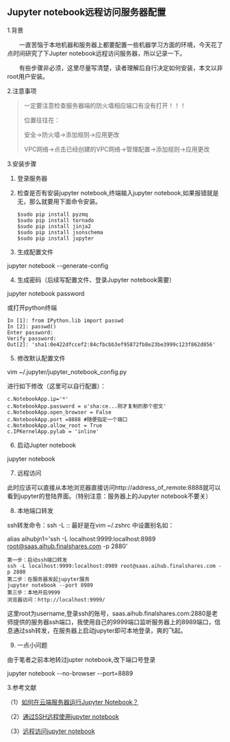 ## Jupyter notebook远程访问服务器配置

1.背景

　　一直苦恼于本地机器和服务器上都要配置一些机器学习方面的环境，今天花了点时间研究了下Jupter notebook远程访问服务器，所以记录一下。

　　有些步骤非必须，这里尽量写清楚，读者理解后自行决定如何安装，本文以非root用户安装。

2.注意事项

> 一定要注意检查服务器端的防火墙相应端口有没有打开！！！
>
> 位置往往在：
>
> 安全->防火墙->添加规则->应用更改
>
> VPC网络->点击已经创建的VPC网络->管理配置->添加规则->应用更改

3.安装步骤

1. 登录服务器

2. 检查是否有安装jupyter notebook,终端输入jupyter notebook,如果报错就是无，那么就要用下面命令安装。

   ```
   $sudo pip install pyzmq
   $sudo pip install tornado
   $sudo pip install jinja2
   $sudo pip install jsonschema
   $sudo pip install jupyter
   ```

3. 生成配置文件

jupyter notebook --generate-config

4. 生成密码（后续写配置文件、登录Jupyter notebook需要）

jupyter notebook password

或打开python终端

```
In [1]: from IPython.lib import passwd
In [2]: passwd()
Enter password: 
Verify password: 
Out[2]: 'sha1:0e422dfccef2:84cfbcbb3ef95872fb8e23be3999c123f862d856' 
```

5. 修改默认配置文件

vim ~/.jupyter/jupyter_notebook_config.py 

进行如下修改（这里可以自行配置）：

```
c.NotebookApp.ip='*'
c.NotebookApp.password = u'sha:ce...刚才复制的那个密文'
c.NotebookApp.open_browser = False
c.NotebookApp.port =8888 #随便指定一个端口
c.NotebookApp.allow_root = True
c.IPKernelApp.pylab = 'inline'
```

6. 启动Jupter notebook

jupyter notebook

7. 远程访问

此时应该可以直接从本地浏览器直接访问http://address_of_remote:8888就可以看到jupyter的登陆界面。（特别注意：服务器上的Jupyter notebook不要关）

8. 本地端口转发

ssh转发命令：ssh -L <local host><local port>:<remote host>:<remote port> <SSH hostname> 最好是在vim ~/.zshrc   中设置别名如：

alias aihubjn1='ssh -L localhost:9999:localhost:8989 root@saas.aihub.finalshares.com -p 2880' 

```
第一步：启动ssh端口转发
ssh -L localhost:9999:localhost:8989 root@saas.aihub.finalshares.com -p 2880
第二步：在服务器发起jupyter服务
jupyter notebook --port 8989
第三步：本地开启9999
浏览器访问：http://localhost:9999/
```

这里root为username,登录ssh的账号，saas.aihub.finalshares.com:2880是老师提供的服务器ssh端口，我使用自己的9999端口监听服务器上的8989端口，信息通过ssh转发，在服务器上启动jupyter即可本地登录，爽的飞起。

9. 一点小问题

由于笔者之前本地转过jupter notebook,改下端口号登录

jupyter notebook --no-browser --port=8889

3.参考文献

（1）[如何在云端服务器运行Jupyter Notebook？](https://zhuanlan.zhihu.com/p/20226040) 

（2）[通过SSH远程使用jupyter notebook](http://blog.csdn.net/patrick75/article/details/51473884) 

（3）[远程访问jupyter notebook](http://www.cnblogs.com/yangxiaolan/p/5778305.html)
